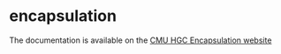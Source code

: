 # encapsulation

The documentation is available on the [CMU HGC Encapsulation website](https://encapsulation-cmu.docs.cern.ch/)
